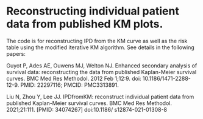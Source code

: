 # Reconstructing individual patient data from published KM plots.
The code is for reconstructing IPD from the KM curve as well as the risk table using the modified iterative KM algorithm. 
See details in the following papers:

Guyot P, Ades AE, Ouwens MJ, Welton NJ. Enhanced secondary analysis of survival data: reconstructing the data from published Kaplan-Meier survival curves. BMC Med Res Methodol. 2012 Feb 1;12:9. doi: 10.1186/1471-2288-12-9. PMID: 22297116; PMCID: PMC3313891.

Liu N, Zhou Y, Lee JJ. IPDfromKM: reconstruct individual patient data from published Kaplan-Meier survival curves. BMC Med Res Methodol. 2021;21:111. [PMID: 34074267] doi:10.1186/ s12874-021-01308-8
